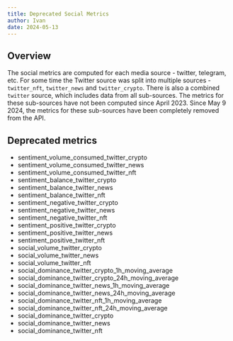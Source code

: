 ```yaml
---
title: Deprecated Social Metrics
author: Ivan
date: 2024-05-13
---
```


## Overview

The social metrics are computed for each media source - twitter, telegram, etc.
For some time the Twitter source was split into multiple sources - `twitter_nft`,
`twitter_news` and `twitter_crypto`.
There is also a combined `twitter` source, which includes data from all sub-sources.
The metrics for these sub-sources have not been computed since April 2023.
Since May 9 2024, the metrics for these sub-sources have been completely removed from the API.

## Deprecated metrics

- sentiment_volume_consumed_twitter_crypto
- sentiment_volume_consumed_twitter_news
- sentiment_volume_consumed_twitter_nft
- sentiment_balance_twitter_crypto
- sentiment_balance_twitter_news
- sentiment_balance_twitter_nft
- sentiment_negative_twitter_crypto
- sentiment_negative_twitter_news
- sentiment_negative_twitter_nft
- sentiment_positive_twitter_crypto
- sentiment_positive_twitter_news
- sentiment_positive_twitter_nft
- social_volume_twitter_crypto
- social_volume_twitter_news
- social_volume_twitter_nft
- social_dominance_twitter_crypto_1h_moving_average
- social_dominance_twitter_crypto_24h_moving_average
- social_dominance_twitter_news_1h_moving_average
- social_dominance_twitter_news_24h_moving_average
- social_dominance_twitter_nft_1h_moving_average
- social_dominance_twitter_nft_24h_moving_average
- social_dominance_twitter_crypto
- social_dominance_twitter_news
- social_dominance_twitter_nft
